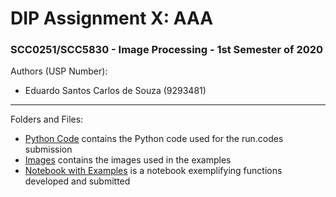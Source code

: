 # DIP Assignment X: AAA
### SCC0251/SCC5830 - Image Processing - 1st Semester of 2020

Authors (USP Number):
* Eduardo Santos Carlos de Souza (9293481)

---------------

Folders and Files:
* [Python Code](submission.py) contains the Python code used for the run.codes submission
* [Images](example_images/) contains the images used in the examples
* [Notebook with Examples](example_notebook.ipynb) is a notebook exemplifying functions developed and submitted
